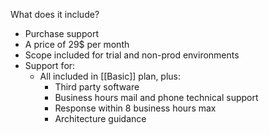 What does it include?
* Purchase support
* A price of 29$ per month
* Scope included for trial and non-prod environments
* Support for:
	* All included in [[Basic]] plan, plus:
		* Third party software
		* Business hours mail and phone technical support
		* Response within 8 business hours max
		* Architecture guidance
